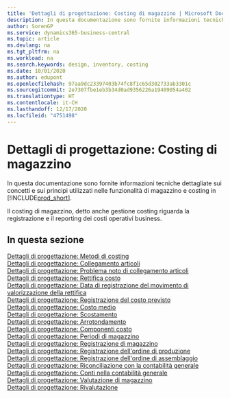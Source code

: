 ```yaml
---
title: 'Dettagli di progettazione: Costing di magazzino | Microsoft Docs'
description: In questa documentazione sono fornite informazioni tecniche dettagliate sui concetti e sui principi utilizzati nelle funzionalità di magazzino e costing in Business Central.
author: SorenGP
ms.service: dynamics365-business-central
ms.topic: article
ms.devlang: na
ms.tgt_pltfrm: na
ms.workload: na
ms.search.keywords: design, inventory, costing
ms.date: 10/01/2020
ms.author: edupont
ms.openlocfilehash: 97aa9dc23397403b74fc8f1c65d302733ab3301c
ms.sourcegitcommit: 2e7307fbe1eb3b34d0ad9356226a19409054a402
ms.translationtype: HT
ms.contentlocale: it-CH
ms.lasthandoff: 12/17/2020
ms.locfileid: "4751498"
---
```

# <a name="design-details-inventory-costing"></a>Dettagli di progettazione: Costing di magazzino
In questa documentazione sono fornite informazioni tecniche dettagliate sui concetti e sui principi utilizzati nelle funzionalità di magazzino e costing in [!INCLUDE[prod_short](includes/prod_short.md)].  

Il costing di magazzino, detto anche gestione costing riguarda la registrazione e il reporting dei costi operativi business.  

## <a name="in-this-section"></a>In questa sezione  
[Dettagli di progettazione: Metodi di costing](design-details-costing-methods.md)  
[Dettagli di progettazione: Collegamento articoli](design-details-item-application.md)  
[Dettagli di progettazione: Problema noto di collegamento articoli](design-details-inventory-zero-level-open-item-ledger-entries.md)  
[Dettagli di progettazione: Rettifica costo](design-details-cost-adjustment.md)  
[Dettagli di progettazione: Data di registrazione del movimento di valorizzazione della rettifica](design-details-inventory-adjustment-value-entry-posting-date.md)  
[Dettagli di progettazione: Registrazione del costo previsto](design-details-expected-cost-posting.md)  
[Dettagli di progettazione: Costo medio](design-details-average-cost.md)  
[Dettagli di progettazione: Scostamento](design-details-variance.md)  
[Dettagli di progettazione: Arrotondamento](design-details-rounding.md)  
[Dettagli di progettazione: Componenti costo](design-details-cost-components.md)  
[Dettagli di progettazione: Periodi di magazzino](design-details-inventory-periods.md)  
[Dettagli di progettazione: Registrazione di magazzino](design-details-inventory-posting.md)  
[Dettagli di progettazione: Registrazione dell'ordine di produzione](design-details-production-order-posting.md)  
[Dettagli di progettazione: Registrazione dell'ordine di assemblaggio](design-details-assembly-order-posting.md)  
[Dettagli di progettazione: Riconciliazione con la contabilità generale](design-details-reconciliation-with-the-general-ledger.md)  
[Dettagli di progettazione: Conti nella contabilità generale](design-details-accounts-in-the-general-ledger.md)  
[Dettagli di progettazione: Valutazione di magazzino](design-details-inventory-valuation.md)  
[Dettagli di progettazione: Rivalutazione](design-details-revaluation.md)

